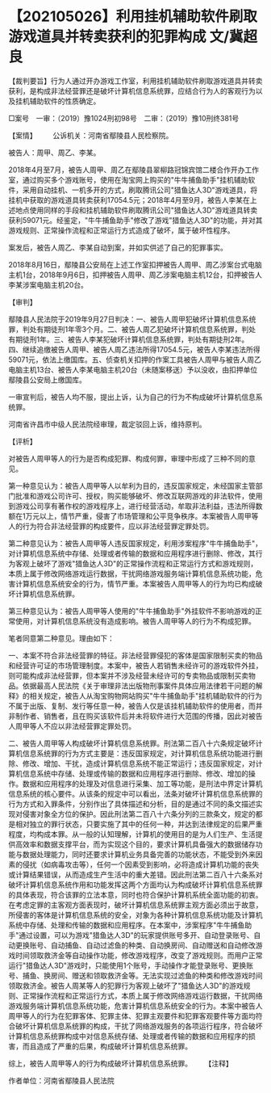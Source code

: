 # 【202105026】利用挂机辅助软件刷取游戏道具并转卖获利的犯罪构成 文/冀超良

【裁判要旨】行为人通过开办游戏工作室，利用挂机辅助软件刷取游戏道具并转卖获利，是构成非法经营罪还是破坏计算机信息系统罪，应结合行为人的客观行为以及挂机辅助软件的性质确定。

□案号　一审：（2019）豫1024刑初98号　二审：（2019）豫10刑终381号

【案情】 　　公诉机关：河南省鄢陵县人民检察院。

被告人：周甲、周乙、李某。

2018年4月至7月，被告人周甲、周乙在鄢陵县翠柳路冠锦宾馆二楼合作开办工作室，通过购买多个游戏账号，使用在淘宝网上购买的"牛牛捕鱼助手"挂机辅助软件，采用自动挂机、一机多开的方式，刷取腾讯公司"猎鱼达人3D"游戏道具，将挂机中获取的游戏道具转卖获利17054.5元；2018年4月至9月，被告人李某在上述地点使用同样的手段和挂机辅助软件刷取腾讯公司"猎鱼达人3D"游戏道具转卖获利59071元。经鉴定，"牛牛捕鱼助手"修改了游戏"猎鱼达人3D"的功能，并对其游戏规则、正常操作流程和正常运行方式造成了破坏，属于破坏性程序。

案发后，被告人周乙、李某自动到案，并如实供述了自己的犯罪事实。

2018年8月16日，鄢陵县公安局在上述工作室扣押被告人周甲、周乙涉案台式电脑主机1台，2018年9月6日，扣押被告人周甲、周乙涉案电脑主机12台，扣押被告人李某涉案电脑主机20台。

【审判】

鄢陵县人民法院于2019年9月27日判决：一、被告人周甲犯破坏计算机信息系统罪，判处有期徒刑1年零3个月。二、被告人周乙犯破坏计算机信息系统罪，判处有期徒刑1年。三、被告人李某犯破坏计算机信息系统罪，判处有期徒刑2年。四、继续追缴被告人周甲、被告人周乙违法所得17054.5元，被告人李某违法所得59071元，依法上缴国库。五、侦查机关扣押的作案工具被告人周甲与被告人周乙电脑主机13台、被告人李某电脑主机20台（未随案移送）予以没收，由扣押单位鄢陵县公安局上缴国库。

一审宣判后，被告人均不服，提出上诉，认为自己的行为不构成破坏计算机信息系统罪。

河南省许昌市中级人民法院经审理，裁定驳回上诉，维持原判。

【评析】

对被告人周甲等人的行为是否构成犯罪、构成何罪，审理中形成了三种不同的意见。

第一种意见认为：被告人周甲等人以牟利为目的，违反国家规定，未经国家主管部门批准和游戏公司许可、授权，购买能够破坏、修改互联网游戏的非法软件，使用到游戏公司享有著作权的游戏程序上，进行经营活动，牟取非法利益，违法所得数额在1万元以上，情节严重，侵害了市场管理和公平竞争秩序。本案被告人周甲等人的行为符合非法经营罪的构成要件，应以非法经营罪定罪处罚。

第二种意见认为：被告人周甲等人违反国家规定，利用涉案程序"牛牛捕鱼助手"，对计算机信息系统中存储、处理或者传输的数据和应用程序进行删除、修改，其行为客观上破坏了游戏"猎鱼达人3D"的正常操作流程和正常运行方式和游戏规则，本质上属于修改网络游戏运行数据，干扰网络游戏服务端计算机信息系统功能，危害计算机信息系统安全的行为，情节严重。本案被告人周甲等人的行为均已构成破坏计算机信息系统罪。

第三种意见认为：被告人周甲等人使用的"牛牛捕鱼助手"外挂软件不影响游戏的正常使用，对计算机信息系统没有造成影响。被告人周甲等人的行为不构成犯罪。

笔者同意第二种意见。理由如下：

一、本案不符合非法经营罪的特征。非法经营罪侵犯的客体是国家限制买卖的物品和经营许可证的市场管理制度。本案中，被告人若销售未经许可的游戏软件外挂，则可能构成非法经营罪，但本案并不涉及经营未经许可的专卖物品或限制买卖物品。依据最高人民法院《关于审理非法出版物刑事案件具体应用法律若干问题的解释》的相关规定，被告人从淘宝购物网站购买"牛牛捕鱼助手"挂机辅助软件的行为不属于出版、复制、发行等任意一种，被告人仅是该挂机辅助软件的使用者，而并非制作者、销售者，且在购买该软件后并未将软件进行大范围的传播，因此对被告人周甲等人不应以非法经营罪定罪处罚。

二、被告人周甲等人构成破坏计算机信息系统罪。刑法第二百八十六条规定破坏计算机信息系统罪的行为方式主要是：违反国家规定，对计算机信息系统功能进行删除、修改、增加、干扰，造成计算机信息系统不能正常运行；违反国家规定，对计算机信息系统中存储、处理或传输的数据和应用程序进行删除、修改、增加的操作。数据和应用程序的处理及对信息进行采集、加工等功能，是刑法中界定计算机信息系统的核心要件。从该条的规定中可以看出，法条对破坏计算机信息系统罪的行为方式和入罪条件，分别作出了具体描述和分析，目的是通过不同的条文描述实现对侵害对象全方位的保护。因此刑法第二百八十六条分列的三款条文，规定的都是相对独立的罪行状态，只要实施了其中的任何一种，并达到法律规定的后果严重程度，均构成本罪。从一般的认知理解，计算机的使用目的是为人们生产、生活提供高效率和数据支撑平台，而为实现这个目的，要求计算机具备强大的数据储存功能与数据处理能力，同时还要求计算机业务具备完善的功能状态，不能受到外来因素的侵扰（如病毒攻击等），任何一个因素受到影响，必将造成计算机功能的丧失或计算结果错误，从而造成生产生活中的重大差错。因此刑法第二百八十六条系对破坏计算机信息系统作用和功能发挥这两个方面均认为构成破坏计算机信息系统罪的具体表现，符合该罪的立法本意，同时也符合保护计算机系统全面功能的初衷。在考虑定罪的主客观方面表现时，破坏计算机信息系统罪主观方面必须出于故意，所侵害的客体是计算机信息系统的安全，对象为各种计算机信息系统功能及计算机系统中存储、处理和传输的数据和应用程序。在本案中，涉案程序"牛牛捕鱼助手"通过设置，可以为游戏"猎鱼达人3D"的玩家提供账号多开、自动登录账号、自动更换账号、自动捕鱼、自动过滤鱼的种类、自动换房间、自动赠送和自动修改游戏时间领取救济金等自动操作功能，修改游戏程序，改变了游戏规则。而用户正常运行"猎鱼达人3D"游戏时，只能使用1个账号，手动操作才能登录账号、更换账号、捕鱼、换房间、赠送和领取救济金等。无法实现过滤鱼的种类和修改游戏时间领取救济金。被告人周某等人的犯罪行为客观上破坏了"猎鱼达人3D"的游戏规则、正常操作流程和正常运行方式，本质上属于修改网络游戏运行数据，干扰网络游戏服务端计算机信息系统功能，危害计算机信息系统安全的行为。本案中被告人周甲等人的行为在犯罪客体、犯罪主体、犯罪主观要件和犯罪客观要件等方面均符合破坏计算机信息系统罪的构成，干扰了网络游戏服务的各项运行程序，符合破坏计算机信息系统罪构成中对信息系统存储、处理或者传输的数据和应用程序的损害，而且造成了严重的后果，构成破坏计算机信息系统罪。

综上，被告人周甲等人的行为构成破坏计算机信息系统罪。 　　【注释】

作者单位：河南省鄢陵县人民法院